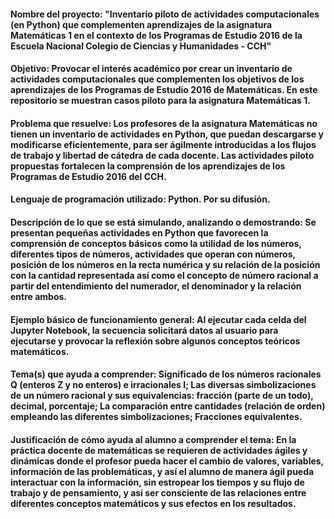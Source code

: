 #### Nombre del proyecto: "Inventario piloto de actividades computacionales (en Python) que complementen aprendizajes de la asignatura Matemáticas 1 en el contexto de los Programas de Estudio 2016 de la Escuela Nacional Colegio de Ciencias y Humanidades - CCH"
#### Objetivo: Provocar el interés académico por crear un inventario de actividades computacionales que complementen los objetivos de los aprendizajes de los Programas de Estudio 2016 de Matemáticas. En este repositorio se muestran casos piloto para la asignatura Matemáticas 1.
#### Problema que resuelve: Los profesores de la asignatura Matemáticas no tienen un inventario de actividades en Python, que puedan descargarse y modificarse eficientemente, para ser ágilmente introducidas a los flujos de trabajo y libertad de cátedra de cada docente. Las actividades piloto propuestas fortalecen la comprensión de los aprendizajes de los Programas de Estudio 2016 del CCH.
#### Lenguaje de programación utilizado: Python. Por su difusión. 
#### Descripción de lo que se está simulando, analizando o demostrando: Se presentan pequeñas actividades en Python que favorecen la comprensión de conceptos básicos como la utilidad de los números, diferentes tipos de números, actividades que operan con números, posición de los números en la recta numérica y su relación de la posición con la cantidad representada así como el concepto de número racional a partir del entendimiento del numerador, el denominador y la relación entre ambos.
#### Ejemplo básico de funcionamiento general: Al ejecutar cada celda del Jupyter Notebook, la secuencia solicitará datos al usuario para ejecutarse y provocar la reflexión sobre algunos conceptos teóricos matemáticos.
#### Tema(s) que ayuda a comprender: Significado de los números racionales Q (enteros Z y no enteros) e irracionales I; Las diversas simbolizaciones de un número racional y sus equivalencias: fracción (parte de un todo), decimal, porcentaje; La comparación entre cantidades (relación de orden) empleando las diferentes simbolizaciones; Fracciones equivalentes.
#### Justificación de cómo ayuda al alumno a comprender el tema: En la práctica docente de matemáticas se requieren de actividades ágiles y dinámicas donde el profesor pueda hacer el cambio de valores, variables, información de las problemáticas, y así el alumno de manera ágil pueda interactuar con la información, sin estropear los tiempos y su flujo de trabajo y de pensamiento, y así ser consciente de las relaciones entre diferentes conceptos matemáticos y sus efectos en los resultados.
